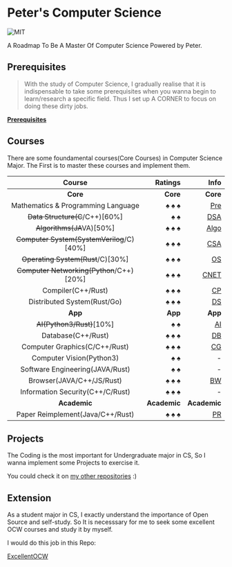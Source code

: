 # Peter's Computer Science

![MIT](https://img.shields.io/badge/License-MIT-red.svg)

 A Roadmap To Be A Master Of Computer Science Powered by Peter.

## Prerequisites

> With the study of Computer Science, I gradually realise that it is indispensable to take some prerequisites when you wanna begin to learn/research a specific field. Thus I set up A CORNER to focus on doing these dirty jobs.

[**Prerequisites**](https://github.com/PeterWrighten/Prerequisites)

## Courses

 There are some foundamental courses(Core Courses) in Computer Science Major. The First is to master these courses and implement them.

|                   Course                   |                    Ratings |                                                     Info |
| :----------------------------------------: | -------------------------: | -------------------------------------------------------: |
|               **Core**               |             **Core** |                                           **Core** |
|     Mathematics & Programming Language     | &spades; &spades; &spades; |       [Pre](https://github.com/PeterWrighten/Prerequisites) |
|      ~~Data Structure(C~~/C++)[60%]      |          &spades; &spades; |                            [DSA](./DataStructure/README.md) |
|         ~~Algorithms(JA~~VA)[50%]         | &spades; &spades; &spades; |         [Algo](https://github.com/PeterWrighten/Algorithms) |
| ~~Computer System(SystemVerilog~~/C)[40%] | &spades; &spades; &spades; |      [CSA](https://github.com/PeterWrighten/ComputerSystem) |
|     ~~Operating System(Rust~~/C)[30%]     | &spades; &spades; &spades; |      [OS](https://github.com/PeterWrighten/OperatingSystem) |
| ~~Computer Networking(Python~~/C++)[20%] | &spades; &spades; &spades; | [CNET](https://github.com/PeterWrighten/ComputerNetworking) |
|             Compiler(C++/Rust)             | &spades; &spades; &spades; |             [CP](https://github.com/PeterWrighten/Compiler) |
|Distributed System(Rust/Go)| &spades; &spades; &spades; |[DS](https://github.com/PeterWrighten/DistributedSystem)|
|               **App**               |              **App** |                                            **App** |
|    ~~AI(Python3/Rust)~~[10%]    |          &spades; &spades; |      [AI](https://github.com/PeterWrighten/PetersKaggle) |
|             Database(C++/Rust)             | &spades; &spades; &spades; |             [DB](https://github.com/PeterWrighten/Database) |
|          Computer Graphics(C/C++/Rust)          | &spades; &spades; &spades; |    [CG](https://github.com/PeterWrighten/Computer_Graphics) |
|          Computer Vision(Python3)          |          &spades; &spades; |                                                        - |
|      Software Engineering(JAVA/Rust)      |          &spades; &spades; |                                                        - |
|            Browser(JAVA/C++/JS/Rust)            | &spades; &spades; &spades; | [BW](https://github.com/PeterWrighten/Peters_BrowserEngine) |
|        Information Security(C++/C/Rust)        | &spades; &spades; &spades; |                                                        - |
|**Academic**|**Academic**|**Academic**|
|Paper Reimplement(Java/C++/Rust)|&spades; &spades; &spades;|[PR](https://github.com/PeterWrighten/paper_reimpl)|


## Projects

 The Coding is the most important for Undergraduate major in CS, So I wanna implement some Projects to exercise it.

You could check it on [my other repositories](https://github.com/PeterWrighten?tab=repositories) :)

## Extension

 As a student major in CS, I exactly understand the importance of Open Source and self-study.
 So It is necesssary for me to seek some excellent OCW courses and study it by myself.

 I would do this job in this Repo:

 [ExcellentOCW](https://github.com/PeterWrighten/ExcellentOCW)
